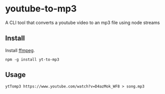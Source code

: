 # youtube-to-mp3

A CLI tool that converts a youtube video to an mp3 file using node streams

## Install

Install [ffmpeg](https://www.ffmpeg.org/).

`npm -g install yt-to-mp3`

## Usage

```
ytTomp3 https://www.youtube.com/watch?v=D4azMok_WF8 > song.mp3
```
